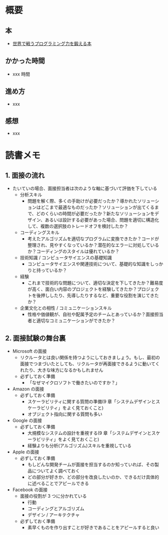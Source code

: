 # 概要

## 本

- [世界で戦うプログラミング力を鍛える本](https://amzn.to/2FFq2Hf)

## かかった時間

- xxx 時間

## 進め方

- xxx

## 感想

- xxx

# 読書メモ

## 1. 面接の流れ

- たいていの場合、面接担当者は次のような軸に基づいて評価を下している
  - 分析スキル
    - 問題を解く際、多くの手助けが必要だったか？導かれたソリューションはどこまで最適なものだったか？ソリューションが出てくるまで、どのくらいの時間が必要だったか？新たなソリューションをデザイン、あるいは設計する必要があった場合、問題を適切に構造化して、複数の選択肢のトレードオフを検討したか？
  - コーディングスキル
    - 考えたアルゴリズムを適切なプログラムに変換できたか？コードが整理され、見やすくなっているか？潜在的なエラーに対処しているか？コーディングのスタイルは優れているか？
  - 技術知識 / コンピュータサイエンスの基礎知識
    - コンピュータサイエンスや関連技術について、基礎的な知識をしっかりと持っているか？
  - 経験
    - これまで技術的な問題について、適切な決定を下してきたか？難易度が高く、面白い内容のプロジェクトを経験してきたか？プロジェクトを後押ししたり、先導したりするなど、重要な役割を演じてきたか？
  - 企業文化との相性 / コミュニケーションスキル
    - 性格や価値観が、自社や配属予定のチームとあっているか？面接担当者と適切なコミュニケーションができたか？

## 2. 面接試験の舞台裏

- Microsoft の面接
  - リクルータとは良い関係を持つようにしておきましょう。もし、最初の面接でつまづいたとしても、リクルータが再面接できるように動いてくれたり、大きな味方になるかもしれません
  - 必ずしておく準備
    - 「なぜマイクロソフトで働きたいのですか？」
- Amazon の面接
  - 必ずしておく準備
    - スケーラビリティに関する質問の準備(9 章「システムデザインとスケーラビリティ」をよく見ておくこと)
    - オブジェクト指向に関する質問も多い
- Google の面接
  - 必ずしておく準備
    - 大規模なシステムの設計を重視する(9 章「システムデザインとスケーラビリティ」をよく見ておくこと)
    - 経験よりも分析(アルゴリズム)スキルを重視している
- Apple の面接
  - 必ずしておく準備
    - もしどんな開発チームが面接を担当するのか知っていれば、その製品についてよく調べておく
    - どの部分が好きか、どの部分を改良したいのか、できるだけ具体的に述べることでアピールできる
- Facebook の面接
  - 面接の役割が 3 つに分かれている
    - 行動
    - コーディングとアルゴリズム
    - デザイン / アーキテクチャ
  - 必ずしておく準備
    - 素早くものを作り出すことが好きであることをアピールすると良い
